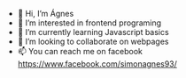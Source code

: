 - 👋 Hi, I’m Ágnes
- 👀 I’m interested in frontend programing
- 🌱 I’m currently learning Javascript basics
- 💞️ I’m looking to collaborate on webpages
- 📫  You can reach me on facebook https://www.facebook.com/simonagnes93/

<!---
wolfimolfi/wolfimolfi is a ✨ special ✨ repository because its `README.md` (this file) appears on your GitHub profile.
You can click the Preview link to take a look at your changes.
--->
